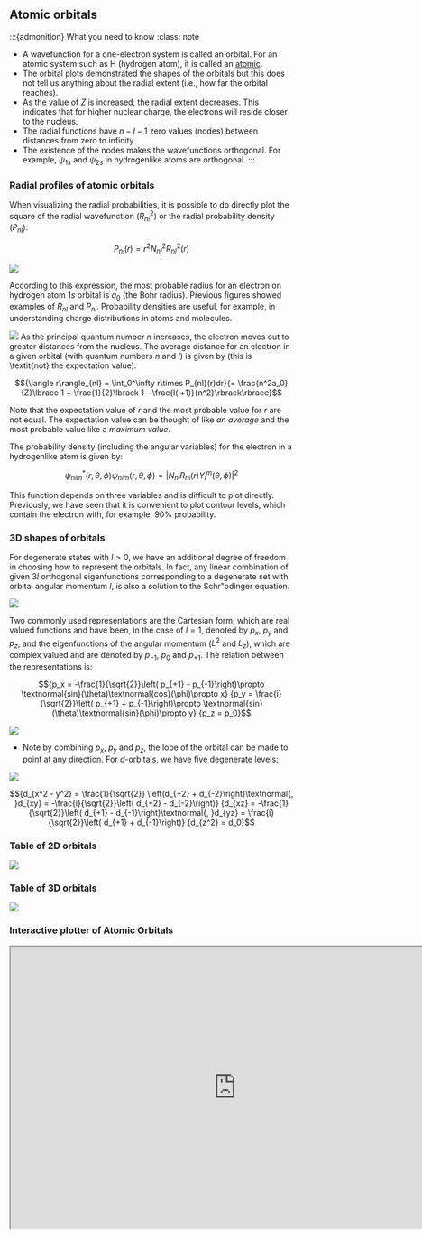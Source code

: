 ## Atomic orbitals


:::{admonition} What you need to know
:class: note

- A wavefunction for a one-electron system is called an orbital. For an atomic system such as H (hydrogen atom), it is called an [atomic](http://en.wikipedia.org/wiki/Atomic_orbital).
- The orbital plots demonstrated the shapes of the orbitals but this does not tell us anything about the radial extent (i.e., how far the orbital reaches).
-  As the value of $Z$ is increased, the radial extent decreases. This indicates that for higher nuclear charge, the electrons will reside closer to the nucleus.
- The radial functions have $n - l - 1$ zero values (nodes) between distances from zero to infinity.
- The existence of the nodes makes the wavefunctions orthogonal. For example, $\psi_{1s}$ and $\psi_{2s}$ in hydrogenlike atoms are orthogonal.
:::


### Radial profiles of atomic orbitals

When visualizing the radial probabilities, it is possible to do directly plot the square of the radial wavefunction ($R_{nl}^2$) or the radial probability density ($P_{nl}$):

$${P_{nl}(r) = r^2N_{nl}^2R_{nl}^2(r)}$$

![](images/AO_0.png)

According to this expression, the most probable radius for an electron on hydrogen atom $1s$ orbital is $a_0$ (the Bohr radius). Previous figures showed examples of $R_{nl}$ and $P_{nl}$. Probability densities are useful, for example, in understanding charge distributions in atoms and molecules.

![](images/AO2.jpg)
As the principal quantum number $n$ increases, the electron moves out to greater distances from the nucleus. The average distance for an electron in a given orbital (with quantum numbers $n$ and $l$) is given by (this is \textit{not} the expectation value):

$${\langle r\rangle_{nl} = \int_0^\infty r\times P_{nl}(r)dr}{= \frac{n^2a_0}{Z}\lbrace 1 + \frac{1}{2}\lbrack  1 - \frac{l(l+1)}{n^2}\rbrack\rbrace}$$

Note that the expectation value of $r$ and the most probable value for $r$ are not equal. The expectation value can be thought of like *an average* and the most probable value like a *maximum value*.


The probability density (including the angular variables) for the electron in a hydrogenlike atom is given by:

$${\psi^*_{nlm}(r,\theta,\phi)\psi_{nlm}(r,\theta,\phi) = |N_{nl}R_{nl}(r)Y_l^m(\theta,\phi)|^2}$$

This function depends on three variables and is difficult to plot directly. Previously, we have seen that it is convenient to plot contour levels, which contain the electron with, for example, 90\% probability.



### 3D shapes of orbitals


For degenerate states with $l > 0$, we have an additional degree of freedom in choosing how to represent the orbitals. In fact, any linear combination of given $3l$ orthogonal eigenfunctions corresponding to a degenerate set with orbital angular momentum $l$, is also a solution to the Schr\"odinger equation.

![](images/AO.png)

Two commonly used representations are the Cartesian form, which are real valued functions and have been, in the case of $l = 1$, denoted by $p_x$, $p_y$ and $p_z$, and the eigenfunctions of the angular momentum ($L^2$ and $L_z$), which are complex valued and are denoted by $p_{-1}$, $p_0$ and $p_{+1}$. The relation between the representations is:



$${p_x = -\frac{1}{\sqrt{2}}\left( p_{+1} - p_{-1}\right)\propto \textnormal{sin}(\theta)\textnormal{cos}(\phi)\propto x}
{p_y = \frac{i}{\sqrt{2}}\left( p_{+1} + p_{-1}\right)\propto \textnormal{sin}(\theta)\textnormal{sin}(\phi)\propto y}
{p_z = p_0}$$


![](images/Orbital_p1-px_animation.gif)

- Note by combining $p_x$, $p_y$ and $p_z$, the lobe of the orbital can be made to point at any direction. For $d$-orbitals, we have five degenerate levels:

![](images/p-orbitals.png)

$${d_{x^2 - y^2} = \frac{1}{\sqrt{2}} \left(d_{+2} + d_{-2}\right)\textnormal{, }d_{xy} = -\frac{i}{\sqrt{2}}\left( d_{+2} - d_{-2}\right)}
{d_{xz} = -\frac{1}{\sqrt{2}}\left( d_{+1} - d_{-1}\right)\textnormal{, }d_{yz} = \frac{i}{\sqrt{2}}\left( d_{+1} + d_{-1}\right)}
{d_{z^2} = d_0}$$

### Table of 2D orbitals

![](images/hydrogen_probability_densities.png)

### Table of 3D orbitals

![](images/AO3.png)

### Interactive plotter of Atomic Orbitals

<iframe src="https://al2me6.github.io/evanescence/"
        width="800"
        height="500"
        allowfullscreen>
</iframe>